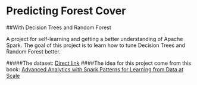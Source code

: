 # Predicting Forest Cover 
##With Decision Trees and Random Forest

A project for self-learning and getting a better understanding of Apache Spark.
The goal of this project is to learn how to tune Decision Trees and Random Forest better.

#####The dataset: [Direct link](https://archive.ics.uci.edu/ml/machine-learning-databases/covtype/)
####The idea for this project come from this book: [Advanced Analytics with Spark Patterns for Learning from Data at Scale](http://shop.oreilly.com/product/0636920035091.do)

